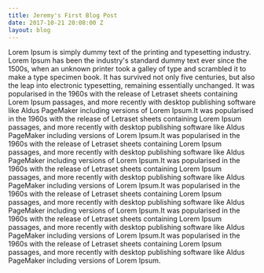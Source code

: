 ```yaml
---
title: Jeremy's First Blog Post
date: 2017-10-21 20:08:00 Z
layout: blog
---
```


Lorem Ipsum is simply dummy text of the printing and typesetting industry. Lorem Ipsum has been the industry's standard dummy text ever since the 1500s, when an unknown printer took a galley of type and scrambled it to make a type specimen book. It has survived not only five centuries, but also the leap into electronic typesetting, remaining essentially unchanged. It was popularised in the 1960s with the release of Letraset sheets containing Lorem Ipsum passages, and more recently with desktop publishing software like Aldus PageMaker including versions of Lorem Ipsum.It was popularised in the 1960s with the release of Letraset sheets containing Lorem Ipsum passages, and more recently with desktop publishing software like Aldus PageMaker including versions of Lorem Ipsum.It was popularised in the 1960s with the release of Letraset sheets containing Lorem Ipsum passages, and more recently with desktop publishing software like Aldus PageMaker including versions of Lorem Ipsum.It was popularised in the 1960s with the release of Letraset sheets containing Lorem Ipsum passages, and more recently with desktop publishing software like Aldus PageMaker including versions of Lorem Ipsum.It was popularised in the 1960s with the release of Letraset sheets containing Lorem Ipsum passages, and more recently with desktop publishing software like Aldus PageMaker including versions of Lorem Ipsum.It was popularised in the 1960s with the release of Letraset sheets containing Lorem Ipsum passages, and more recently with desktop publishing software like Aldus PageMaker including versions of Lorem Ipsum.It was popularised in the 1960s with the release of Letraset sheets containing Lorem Ipsum passages, and more recently with desktop publishing software like Aldus PageMaker including versions of Lorem Ipsum.
